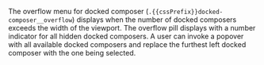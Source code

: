 The overflow menu for docked composer (`.{{cssPrefix}}docked-composer__overflow`) displays when the number of docked composers exceeds the width of the viewport. The overflow pill displays with a number indicator for all hidden docked composers. A user can invoke a popover with all available docked composers and replace the furthest left docked composer with the one being selected.
